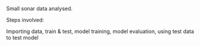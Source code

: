 Small sonar data analysed.

Steps involved:

Importing data, train & test, model training, model evaluation, using test data to test model
